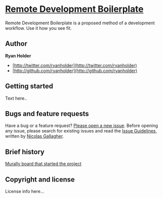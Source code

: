 # [Remote Development Boilerplate](http://#)

Remote Development Boilerplate is a proposed method of a development workflow. Use it how you see fit.

## Author

**Ryan Holder**

+ [http://twitter.com/ryanholder](http://twitter.com/ryanholder)
+ [http://github.com/ryanholder](http://github.com/ryanholder)

## Getting started

Text here..

## Bugs and feature requests

Have a bug or a feature request? [Please open a new issue](https://github.com/cityindex/remote-development-boilerplate/issues). Before opening any issue, please search for existing issues and read the [Issue Guidelines](https://github.com/necolas/issue-guidelines), written by [Nicolas Gallagher](https://github.com/necolas/).

## Brief history

[Murally board that started the project](http://mrl.li/ZFs4qk)

## Copyright and license

License info here...